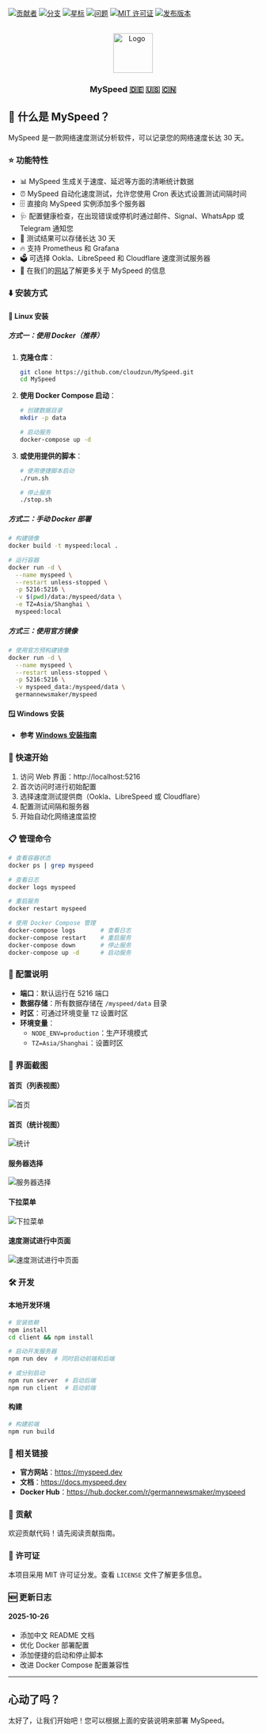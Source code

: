 [![贡献者][contributors-shield]][contributors-url]
[![分支][forks-shield]][forks-url]
[![星标][stars-shield]][stars-url]
[![问题][issues-shield]][issues-url]
[![MIT 许可证][license-shield]][license-url]
[![发布版本][release-shield]][release-url]

<br />
<div align="center">
  <a href="https://github.com/cloudzun/myspeed">
    <img src="https://i.imgur.com/aCmA6rH.png" alt="Logo" width="80" height="80">
  </a>
  <h3>MySpeed <a href="README.de.md">🇩🇪</a> <a href="README.en.md">🇺🇸</a> <a href="README.md">🇨🇳</a></h3>
</div>

## 🤔 什么是 MySpeed？

MySpeed 是一款网络速度测试分析软件，可以记录您的网络速度长达 30 天。

### ⭐ 功能特性

- 📊 MySpeed 生成关于速度、延迟等方面的清晰统计数据
- ⏰ MySpeed 自动化速度测试，允许您使用 Cron 表达式设置测试间隔时间
- 🗄️ 直接向 MySpeed 实例添加多个服务器
- 🩺 配置健康检查，在出现错误或停机时通过邮件、Signal、WhatsApp 或 Telegram 通知您
- 📆 测试结果可以存储长达 30 天
- 🔥 支持 Prometheus 和 Grafana
- 🗳️ 可选择 Ookla、LibreSpeed 和 Cloudflare 速度测试服务器
- 💁 在我们的[网站](https://myspeed.dev)了解更多关于 MySpeed 的信息

### ⬇️ 安装方式

#### 🐧 Linux 安装

##### 方式一：使用 Docker（推荐）

1. **克隆仓库**：
   ```bash
   git clone https://github.com/cloudzun/MySpeed.git
   cd MySpeed
   ```

2. **使用 Docker Compose 启动**：
   ```bash
   # 创建数据目录
   mkdir -p data
   
   # 启动服务
   docker-compose up -d
   ```

3. **或使用提供的脚本**：
   ```bash
   # 使用便捷脚本启动
   ./run.sh
   
   # 停止服务
   ./stop.sh
   ```

##### 方式二：手动 Docker 部署

```bash
# 构建镜像
docker build -t myspeed:local .

# 运行容器
docker run -d \
  --name myspeed \
  --restart unless-stopped \
  -p 5216:5216 \
  -v $(pwd)/data:/myspeed/data \
  -e TZ=Asia/Shanghai \
  myspeed:local
```

##### 方式三：使用官方镜像

```bash
# 使用官方预构建镜像
docker run -d \
  --name myspeed \
  --restart unless-stopped \
  -p 5216:5216 \
  -v myspeed_data:/myspeed/data \
  germannewsmaker/myspeed
```

#### 🪟 Windows 安装

- **参考 [Windows 安装指南](https://docs.myspeed.dev/setup/windows)**

### 🚀 快速开始

1. 访问 Web 界面：http://localhost:5216
2. 首次访问时进行初始配置
3. 选择速度测试提供商（Ookla、LibreSpeed 或 Cloudflare）
4. 配置测试间隔和服务器
5. 开始自动化网络速度监控

### 📋 管理命令

```bash
# 查看容器状态
docker ps | grep myspeed

# 查看日志
docker logs myspeed

# 重启服务
docker restart myspeed

# 使用 Docker Compose 管理
docker-compose logs       # 查看日志
docker-compose restart    # 重启服务
docker-compose down       # 停止服务
docker-compose up -d      # 启动服务
```

### 🔧 配置说明

- **端口**：默认运行在 5216 端口
- **数据存储**：所有数据存储在 `/myspeed/data` 目录
- **时区**：可通过环境变量 `TZ` 设置时区
- **环境变量**：
  - `NODE_ENV=production`：生产环境模式
  - `TZ=Asia/Shanghai`：设置时区

### 📸 界面截图

#### 首页（列表视图）

<img src="https://i.imgur.com/NHX7Ba9.png" alt="首页">

#### 首页（统计视图）
<img src="https://i.imgur.com/5JAFgrk.png" alt="统计">

#### 服务器选择

<img src="https://i.imgur.com/hgOR93G.png" alt="服务器选择">

#### 下拉菜单

<img src="https://i.imgur.com/alKEMrg.png" alt="下拉菜单">

#### 速度测试进行中页面

<img src="https://i.imgur.com/kxsrjIe.png" alt="速度测试进行中页面">

### 🛠️ 开发

#### 本地开发环境

```bash
# 安装依赖
npm install
cd client && npm install

# 启动开发服务器
npm run dev  # 同时启动前端和后端

# 或分别启动
npm run server  # 启动后端
npm run client  # 启动前端
```

#### 构建

```bash
# 构建前端
npm run build
```

### 🔗 相关链接

- **官方网站**：https://myspeed.dev
- **文档**：https://docs.myspeed.dev
- **Docker Hub**：https://hub.docker.com/r/germannewsmaker/myspeed

### 🤝 贡献

欢迎贡献代码！请先阅读贡献指南。

### 📄 许可证

本项目采用 MIT 许可证分发。查看 `LICENSE` 文件了解更多信息。

### 🆕 更新日志

#### 2025-10-26
- 添加中文 README 文档
- 优化 Docker 部署配置
- 添加便捷的启动和停止脚本
- 改进 Docker Compose 配置兼容性

---

## 心动了吗？

太好了，让我们开始吧！您可以根据上面的安装说明来部署 MySpeed。

[contributors-shield]: https://img.shields.io/github/contributors/cloudzun/myspeed.svg?style=for-the-badge
[contributors-url]: https://github.com/cloudzun/myspeed/graphs/contributors
[forks-shield]: https://img.shields.io/github/forks/cloudzun/myspeed.svg?style=for-the-badge
[forks-url]: https://github.com/cloudzun/myspeed/network/members
[stars-shield]: https://img.shields.io/github/stars/cloudzun/myspeed.svg?style=for-the-badge
[stars-url]: https://github.com/cloudzun/myspeed/stargazers
[issues-shield]: https://img.shields.io/github/issues/cloudzun/myspeed.svg?style=for-the-badge
[issues-url]: https://github.com/cloudzun/myspeed/issues
[license-shield]: https://img.shields.io/github/license/cloudzun/myspeed.svg?style=for-the-badge
[license-url]: https://github.com/cloudzun/myspeed/blob/master/LICENSE
[release-shield]: https://img.shields.io/github/v/release/cloudzun/myspeed.svg?style=for-the-badge
[release-url]: https://github.com/cloudzun/myspeed/releases/latest